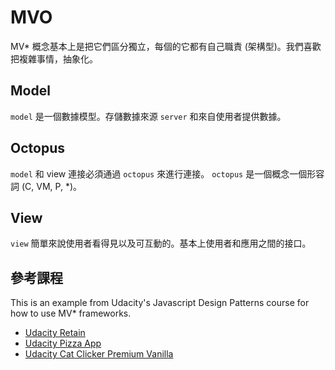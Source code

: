 # MVO
MV* 概念基本上是把它們區分獨立，每個的它都有自己職責 (架構型)。我們喜歡把複雜事情，抽象化。

## Model
`model` 是一個數據模型。存儲數據來源 `server` 和來自使用者提供數據。

## Octopus
`model` 和 view 連接必須通過 `octopus` 來進行連接。 `octopus` 是一個概念一個形容詞 (C, VM, P, *)。

## View
`view` 簡單來說使用者看得見以及可互動的。基本上使用者和應用之間的接口。

## 參考課程
This is an example from Udacity's Javascript Design Patterns course for how to use MV* frameworks.

- [Udacity Retain](https://github.com/udacity/ud989-retain)
- [Udacity Pizza App](https://github.com/udacity/ud989-pizzamvo)
- [Udacity Cat Clicker Premium Vanilla](https://github.com/udacity/ud989-cat-clicker-premium-vanilla)
